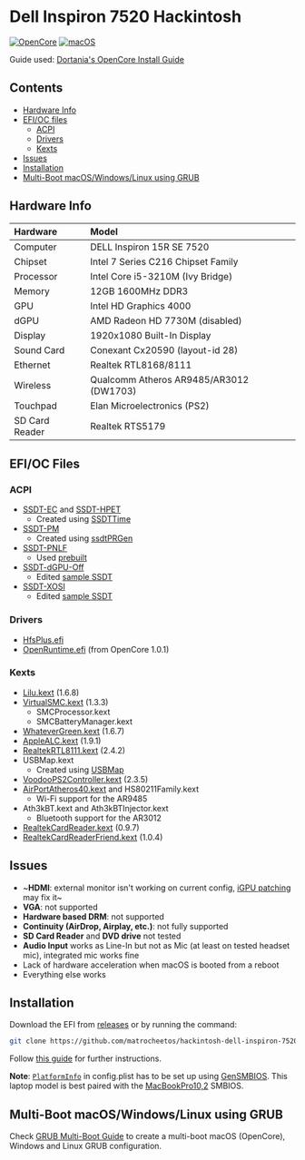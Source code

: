 # Dell Inspiron 7520 Hackintosh

[![OpenCore](https://img.shields.io/badge/OpenCore-1.0.1-brightgreen)](https://github.com/acidanthera/OpenCorePkg)
[![macOS](https://img.shields.io/badge/macOS-10.15-blue)](https://en.wikipedia.org/wiki/MacOS_Catalina)

Guide used: [Dortania's OpenCore Install Guide](https://dortania.github.io/OpenCore-Install-Guide/)

## Contents

* [Hardware Info](#hardware-info)
* [EFI/OC files](#efioc-files)
    * [ACPI](#acpi)
    * [Drivers](#drivers)
    * [Kexts](#kexts)
* [Issues](#issues)
* [Installation](#installation)
* [Multi-Boot macOS/Windows/Linux using GRUB](#multi-boot-macoswindowslinux-using-grub)

## Hardware Info

| Hardware | Model |
| :--- | :--- |
| Computer | DELL Inspiron 15R SE 7520
| Chipset | Intel 7 Series C216 Chipset Family
| Processor | Intel Core i5-3210M (Ivy Bridge)
| Memory | 12GB 1600MHz DDR3
| GPU | Intel HD Graphics 4000
| dGPU | AMD Radeon HD 7730M (disabled)
| Display | 1920x1080 Built-In Display
| Sound Card | Conexant Cx20590 (layout-id 28)
| Ethernet | Realtek RTL8168/8111
| Wireless | Qualcomm Atheros AR9485/AR3012 (DW1703)
| Touchpad | Elan Microelectronics (PS2)
| SD Card Reader | Realtek RTS5179

## EFI/OC Files

### ACPI

* [SSDT-EC](https://dortania.github.io/Getting-Started-With-ACPI/Universal/ec-methods/ssdttime.html#wrapping-up) and [SSDT-HPET](https://dortania.github.io/Getting-Started-With-ACPI/Universal/irq.html)
    * Created using [SSDTTime](https://github.com/corpnewt/SSDTTime)
* [SSDT-PM](https://dortania.github.io/OpenCore-Post-Install/universal/pm.html#sandy-and-ivy-bridge-power-management)
    * Created using [ssdtPRGen](https://github.com/Piker-Alpha/ssdtPRGen.sh)
* [SSDT-PNLF](https://dortania.github.io/Getting-Started-With-ACPI/Laptops/backlight.html)
    * Used [prebuilt](https://github.com/dortania/Getting-Started-With-ACPI/blob/master/extra-files/compiled/SSDT-PNLF.aml)
* [SSDT-dGPU-Off](https://dortania.github.io/Getting-Started-With-ACPI/Laptops/laptop-disable.html)
    * Edited [sample SSDT](https://github.com/dortania/Getting-Started-With-ACPI/blob/master/extra-files/decompiled/SSDT-dGPU-Off.dsl.zip)
* [SSDT-XOSI](https://dortania.github.io/Getting-Started-With-ACPI/Laptops/trackpad.html)
    * Edited [sample SSDT](https://github.com/dortania/Getting-Started-With-ACPI/blob/master/extra-files/decompiled/SSDT-GPI0.dsl)

### Drivers

* [HfsPlus.efi](https://github.com/acidanthera/OcBinaryData/blob/master/Drivers/HfsPlus.efi)
* [OpenRuntime.efi](https://github.com/acidanthera/OpenCorePkg/releases) (from OpenCore 1.0.1)

### Kexts

* [Lilu.kext](https://github.com/acidanthera/Lilu/releases) (1.6.8)
* [VirtualSMC.kext](https://github.com/acidanthera/VirtualSMC/releases) (1.3.3)
    * SMCProcessor.kext
    * SMCBatteryManager.kext
* [WhateverGreen.kext](https://github.com/acidanthera/WhateverGreen/releases) (1.6.7)
* [AppleALC.kext](https://github.com/acidanthera/AppleALC/releases) (1.9.1)
* [RealtekRTL8111.kext](https://github.com/Mieze/RTL8111_driver_for_OS_X/releases) (2.4.2)
* USBMap.kext
    * Created using [USBMap](https://github.com/corpnewt/USBMap)
* [VoodooPS2Controller.kext](https://github.com/acidanthera/VoodooPS2/releases) (2.3.5)
* [AirPortAtheros40.kext](https://www.insanelymac.com/forum/files/file/1008-io80211family-modif/) and HS80211Family.kext
    * Wi-Fi support for the AR9485
* Ath3kBT.kext and Ath3kBTInjector.kext
    * Bluetooth support for the AR3012
* [RealtekCardReader.kext](https://github.com/0xFireWolf/RealtekCardReader) (0.9.7)
* [RealtekCardReaderFriend.kext](https://github.com/0xFireWolf/RealtekCardReaderFriend) (1.0.4)


## Issues

* ~**HDMI**: external monitor isn't working on current config, [iGPU patching](https://dortania.github.io/OpenCore-Post-Install/gpu-patching/intel-patching/) may fix it~
* **VGA**: not supported
* **Hardware based DRM**: not supported
* **Continuity (AirDrop, Airplay, etc.)**: not fully supported
* **SD Card Reader** and **DVD drive** not tested
* **Audio Input** works as Line-In but not as Mic (at least on tested headset mic), integrated mic works fine
* Lack of hardware acceleration when macOS is booted from a reboot
* Everything else works

## Installation

Download the EFI from [releases](https://github.com/matrocheetos/hackintosh-dell-inspiron-7520/releases) or by running the command:
```bash
git clone https://github.com/matrocheetos/hackintosh-dell-inspiron-7520.git
```


Follow [this guide](https://dortania.github.io/OpenCore-Install-Guide/installer-guide/) for further instructions.

**Note**: [`PlatformInfo`](https://dortania.github.io/OpenCore-Install-Guide/config-laptop.plist/ivy-bridge.html#platforminfo) in config.plist has to be set up using [GenSMBIOS](https://github.com/corpnewt/GenSMBIOS). This laptop model is best paired with the [MacBookPro10,2](https://dortania.github.io/OpenCore-Install-Guide/extras/smbios-support.html#macbook-pro) SMBIOS.

## Multi-Boot macOS/Windows/Linux using GRUB

Check [GRUB Multi-Boot Guide](/GRUBMultiBootGuide.md) to create a multi-boot macOS (OpenCore), Windows and Linux GRUB configuration.

